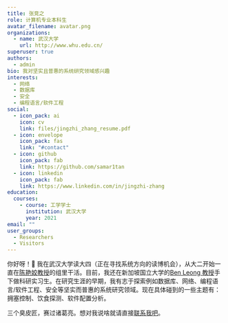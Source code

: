 ```yaml
---
title: 张竞之
role: 计算机专业本科生
avatar_filename: avatar.png
organizations:
  - name: 武汉大学
    url: http://www.whu.edu.cn/
superuser: true
authors:
  - admin
bio: 我对坚实且普惠的系统研究领域感兴趣
interests:
  - 网络
  - 数据库
  - 安全
  - 编程语言/软件工程
social:
  - icon_pack: ai
    icon: cv
    link: files/jingzhi_zhang_resume.pdf
  - icon: envelope
    icon_pack: fas
    link: "#contact"
  - icon: github
    icon_pack: fab
    link: https://github.com/samar1tan
  - icon: linkedin
    icon_pack: fab
    link: https://www.linkedin.com/in/jingzhi-zhang
education:
  courses:
    - course: 工学学士
      institution: 武汉大学
      year: 2021
email: ""
user_groups:
  - Researchers
  - Visitors
---
```


你好呀！👋 我在武汉大学读大四（正在寻找系统方向的读博机会），从大二开始一直在[陈艳姣教授](https://iqua.ece.toronto.edu/ychen/)的组里干活。目前，我还在新加坡国立大学的[Ben Leong 教授](https://www.comp.nus.edu.sg/~bleong/)手下做科研实习生。在研究生涯的早期，我有志于探索例如数据库、网络、编程语言/软件工程、安全等坚实而普惠的系统研究领域。现在具体碰到的一些主题有：拥塞控制、饮食探测、软件配置分析。

三个臭皮匠，赛过诸葛亮。想对我说啥就请直接[联系我吧](#contact)。
